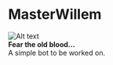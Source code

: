 # MasterWillem

![Alt text]("https://raw.githubusercontent.com/Nomyze/MasterWillem/main/imgs/Willem.png") \
__Fear the old blood...__ \
A simple bot to be worked on.
